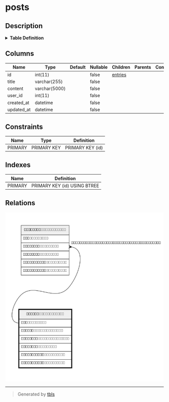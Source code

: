 # posts

## Description

<details>
<summary><strong>Table Definition</strong></summary>

```sql
CREATE TABLE `posts` (
  `id` int(11) NOT NULL AUTO_INCREMENT,
  `title` varchar(255) COLLATE utf8mb4_ja_0900_as_cs NOT NULL,
  `content` varchar(5000) COLLATE utf8mb4_ja_0900_as_cs NOT NULL,
  `user_id` int(11) NOT NULL,
  `created_at` datetime NOT NULL,
  `updated_at` datetime NOT NULL,
  PRIMARY KEY (`id`)
) ENGINE=InnoDB AUTO_INCREMENT=21 DEFAULT CHARSET=utf8mb4 COLLATE=utf8mb4_ja_0900_as_cs
```

</details>

## Columns

| Name | Type | Default | Nullable | Children | Parents | Comment |
| ---- | ---- | ------- | -------- | -------- | ------- | ------- |
| id | int(11) |  | false | [entries](entries.md) |  |  |
| title | varchar(255) |  | false |  |  |  |
| content | varchar(5000) |  | false |  |  |  |
| user_id | int(11) |  | false |  |  |  |
| created_at | datetime |  | false |  |  |  |
| updated_at | datetime |  | false |  |  |  |

## Constraints

| Name | Type | Definition |
| ---- | ---- | ---------- |
| PRIMARY | PRIMARY KEY | PRIMARY KEY (id) |

## Indexes

| Name | Definition |
| ---- | ---------- |
| PRIMARY | PRIMARY KEY (id) USING BTREE |

## Relations

![er](posts.png)

---

> Generated by [tbls](https://github.com/k1LoW/tbls)
